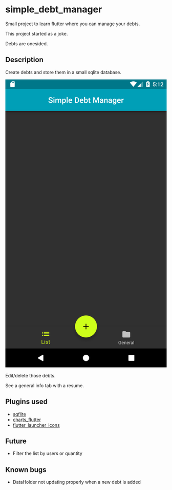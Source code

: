 # simple_debt_manager

Small project to learn flutter where you can manage your debts.

This project started as a joke. 

Debts are onesided.

## Description

Create debts and store them in a small sqlite database.

![Main Screen](https://github.com/NauzetAduen/simple-debt-manager/blob/master/screenshots/1%20-%20main_screen.png)

Edit/delete those debts.

See a general info tab with a resume.

## Plugins used
- [sqflite](https://pub.dartlang.org/packages/sqflite)
- [charts_flutter](https://pub.dartlang.org/packages/charts_flutter)
- [flutter_launcher_icons](https://pub.dartlang.org/packages/flutter_launcher_icons)

## Future
- Filter the list by users or quantity

## Known bugs
- DataHolder not updating properly when a new debt is added
